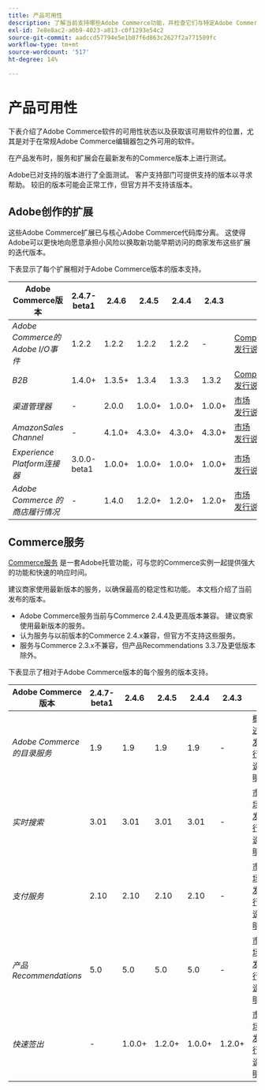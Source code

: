 ```yaml
---
title: 产品可用性
description: 了解当前支持哪些Adobe Commerce功能，并检查它们与特定Adobe Commerce版本的兼容性。
exl-id: 7e8e8ac2-a0b9-4023-a813-c0f1293e54c2
source-git-commit: aadccd57794e5e1b07f6d863c2627f2a771509fc
workflow-type: tm+mt
source-wordcount: '517'
ht-degree: 14%

---
```


# 产品可用性

下表介绍了Adobe Commerce软件的可用性状态以及获取该可用软件的位置，尤其是对于在常规Adobe Commerce编辑器包之外可用的软件。

在产品发布时，服务和扩展会在最新发布的Commerce版本上进行测试。

Adobe已对支持的版本进行了全面测试。 客户支持部门可提供支持的版本以寻求帮助。 较旧的版本可能会正常工作，但官方并不支持该版本。

## Adobe创作的扩展

这些Adobe Commerce扩展已与核心Adobe Commerce代码库分离。 这使得Adobe可以更快地向愿意承担小风险以换取新功能早期访问的商家发布这些扩展的迭代版本。

下表显示了每个扩展相对于Adobe Commerce版本的版本支持。

| **Adobe Commerce版本** | 2.4.7-beta1 | 2.4.6 | 2.4.5 | 2.4.4 | 2.4.3 |                                                                                                                                                                                                                                          |
|----------------------------------------|-------------|--------|--------|--------|--------|------------------------------------------------------------------------------------------------------------------------------------------------------------------------------------------------------------------------------------------|
| _Adobe Commerce的Adobe I/O事件_ | 1.2.2 | 1.2.2 | 1.2.2 | 1.2.2 | - | [Composer](https://developer.adobe.com/commerce/events/get-started/installation/) <br/>[发行说明](https://developer.adobe.com/commerce/events/get-started/release-notes/) |
| _B2B_ | 1.4.0+ | 1.3.5+ | 1.3.4 | 1.3.3 | 1.3.2 | [Composer](https://experienceleague.adobe.com/docs/commerce-admin/b2b/install.html) <br/> [发行说明](https://experienceleague.adobe.com/docs/commerce-admin/b2b/release-notes.html) |
| _渠道管理器_ | - | 2.0.0 | 1.0.0+ | 1.0.0+ | 1.0.0+ | [市场](https://commercemarketplace.adobe.com/magento-channel-manager.html)<br/> [发行说明](https://experienceleague.adobe.com/docs/commerce-channels/channel-manager/release-notes.html) |
| _AmazonSales Channel_ | - | 4.1.0+ | 4.3.0+ | 4.3.0+ | 4.3.0+ | [市场](https://commercemarketplace.adobe.com/magento-module-amazon.html)<br/> [发行说明](https://experienceleague.adobe.com/docs/commerce-channels/amazon/release-notes.html) |
| _Experience Platform连接器_ | 3.0.0-beta1 | 1.0.0+ | 1.0.0+ | 1.0.0+ | 1.0.0+ | [市场](https://commercemarketplace.adobe.com/magento-experience-platform-connector.html)<br/>[发行说明](https://experienceleague.adobe.com/docs/commerce-merchant-services/experience-platform-connector/release-notes.html) |
| _Adobe Commerce 的商店履行情况_ | - | 1.4.0 | 1.2.0+ | 1.2.0+ | 1.2.0+ | [市场](https://commercemarketplace.adobe.com/store-fulfillment-magento-walmart.html)<br/> [发行说明](https://experienceleague.adobe.com/docs/commerce-merchant-services/store-fulfillment/release-notes.html) |

## Commerce服务

[Commerce服务](https://experienceleague.adobe.com/docs/commerce-merchant-services/user-guides/home.html) 是一套Adobe托管功能，可与您的Commerce实例一起提供强大的功能和快速的响应时间。

建议商家使用最新版本的服务，以确保最高的稳定性和功能。 本文档介绍了当前发布的版本。

* Adobe Commerce服务当前与Commerce 2.4.4及更高版本兼容。 建议商家使用最新版本的服务。
* 认为服务与以前版本的Commerce 2.4.x兼容，但官方不支持这些服务。
* 服务与Commerce 2.3.x不兼容，但产品Recommendations 3.3.7及更低版本除外。

下表显示了相对于Adobe Commerce版本的每个服务的版本支持。

| **Adobe Commerce版本** | 2.4.7-beta1 | 2.4.6 | 2.4.5 | 2.4.4 | 2.4.3 |                                                                                                                                                                                                                                                |
|--------------------------------------|-------------|--------|--------|--------|--------|------------------------------------------------------------------------------------------------------------------------------------------------------------------------------------------------------------------------------------------------|
| _Adobe Commerce的目录服务_ | 1.9 | 1.9 | 1.9 | 1.9 | - | [概述](https://experienceleague.adobe.com/docs/commerce-merchant-services/catalog-service/guide-overview.html)<br/> [发行说明](https://experienceleague.adobe.com/docs/commerce-merchant-services/catalog-service/release-notes.html) |
| _实时搜索_ | 3.01 | 3.01 | 3.01 | 3.01 | - | [市场](https://commercemarketplace.adobe.com/magento-live-search.html)<br/>[发行说明](https://experienceleague.adobe.com/docs/commerce-merchant-services/live-search/release-notes.html) |
| _支付服务_ | 2.10 | 2.10 | 2.10 | 2.10 | - | [市场](https://commercemarketplace.adobe.com/magento-payment-services.html)<br/> [发行说明](https://commercemarketplace.adobe.com/magento-payment-services.html) |
| _产品Recommendations_ | 5.0 | 5.0 | 5.0 | 5.0 | - | [市场](https://commercemarketplace.adobe.com/magento-product-recommendations.html)<br/> [发行说明](https://experienceleague.adobe.com/docs/commerce-merchant-services/product-recommendations/release-notes.html) |
| _快速签出_ | - | 1.0.0+ | 1.2.0+ | 1.0.0+ | 1.2.0+ | [市场](https://commercemarketplace.adobe.com/magento-quick-checkout.html)<br/> [发行说明](https://experienceleague.adobe.com/docs/commerce-merchant-services/product-recommendations/release-notes.html) |
